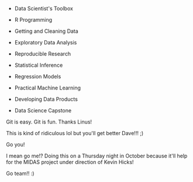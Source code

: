 * Data Scientist's Toolbox

* R Programming

* Getting and Cleaning Data

* Exploratory Data Analysis

* Reproducible Research

* Statistical Inference

* Regression Models

* Practical Machine Learning

* Developing Data Products

* Data Science Capstone

Git is easy. Git is fun. Thanks Linus!

This is kind of ridiculous lol but you'll get better Dave!!! ;)

Go you!

I mean go me!? Doing this on a Thursday night in October because it'll help
for the MIDAS project under direction of Kevin Hicks!

Go team!! :)

